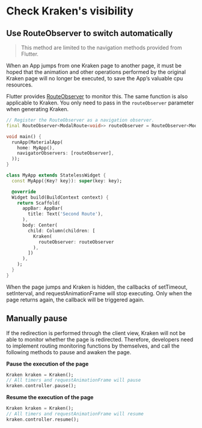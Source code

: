 # Check Kraken's visibility

## Use RouteObserver to switch automatically

> This method are limited to the navigation methods provided from Flutter.

When an App jumps from one Kraken page to another page, it must be hoped that the animation and other operations performed by the original Kraken page will no longer be executed, to save the App’s valuable cpu resources.

Flutter provides [RouteObserver](https://api.flutter.dev/flutter/widgets/RouteObserver-class.html) to monitor this. The same function is also applicable to Kraken. You only need to pass in the `routeObserver` parameter when generating Kraken.

```dart
// Register the RouteObserver as a navigation observer.
final RouteObserver<ModalRoute<void>> routeObserver = RouteObserver<ModalRoute<void>>();

void main() {
  runApp(MaterialApp(
    home: MyApp(),
    navigatorObservers: [routeObserver],
  ));
}

class MyApp extends StatelessWidget {
  const MyApp({Key? key}): super(key: key);

  @override
  Widget build(BuildContext context) {
    return Scaffold(
      appBar: AppBar(
        title: Text('Second Route'),
      ),
      body: Center(
        child: Column(children: [
          Kraken(
            routeObserver: routeObserver
          ),
        ])
      ),
    );
  }
}
```

When the page jumps and Kraken is hidden, the callbacks of setTimeout, setInterval, and requestAnimationFrame will stop executing. Only when the page returns again, the callback will be triggered again.

## Manually pause

If the redirection is performed through the client view, Kraken will not be able to monitor whether the page is redirected. Therefore, developers need to implement routing monitoring functions by themselves, and call the following methods to pause and awaken the page.

**Pause the execution of the page**

```dart
Kraken kraken = Kraken();
// All timers and requestAnimationFrame will pause
kraken.controller.pause();
```

**Resume the execution of the page**

```dart
Kraken kraken = Kraken();
// All timers and requestAnimationFrame will resume
kraken.controller.resume();
```

